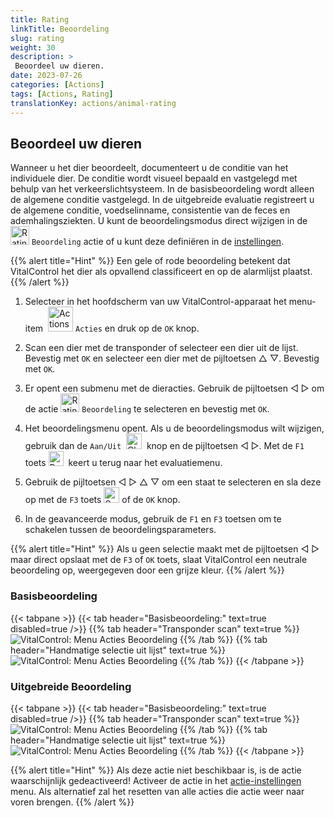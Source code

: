 ```yaml
---
title: Rating
linkTitle: Beoordeling
slug: rating
weight: 30
description: >
 Beoordeel uw dieren.
date: 2023-07-26
categories: [Actions]
tags: [Actions, Rating]
translationKey: actions/animal-rating
---
```


## Beoordeel uw dieren

Wanneer u het dier beoordeelt, documenteert u de conditie van het individuele dier. De conditie wordt visueel bepaald en vastgelegd met behulp van het verkeerslichtsysteem. In de basisbeoordeling wordt alleen de algemene conditie vastgelegd. In de uitgebreide evaluatie registreert u de algemene conditie, voedselinname, consistentie van de feces en ademhalingsziekten. U kunt de beoordelingsmodus direct wijzigen in de <img src="/icons/actions/rating.svg" width="30" align="bottom" alt="Rating" /> `Beoordeling` actie of u kunt deze definiëren in de [instellingen](../../settings/data-acquisition/#dierevaluatie).

{{% alert title="Hint" %}}
Een gele of rode beoordeling betekent dat VitalControl het dier als opvallend classificeert en op de alarmlijst plaatst.
{{% /alert %}}

1. Selecteer in het hoofdscherm van uw VitalControl-apparaat het menu-item &nbsp;<img src="/icons/actions.svg" width="40" align="bottom" alt="Actions" /> `Acties` en druk op de `OK` knop.

2. Scan een dier met de transponder of selecteer een dier uit de lijst. Bevestig met `OK` en selecteer een dier met de pijltoetsen △ ▽. Bevestig met `OK`.

3. Er opent een submenu met de dieracties. Gebruik de pijltoetsen ◁ ▷ om de actie <img src="/icons/actions/rating.svg" width="30" align="bottom" alt="Rating" /> `Beoordeling` te selecteren en bevestig met `OK`.

4. Het beoordelingsmenu opent. Als u de beoordelingsmodus wilt wijzigen, gebruik dan de `Aan/Uit` &nbsp;<img src="/icons/gear.svg" width="25" align="bottom" alt="Chain-of-actions" />&nbsp; knop en de pijltoetsen ◁ ▷. Met de `F1` toets <img src="/icons/footer/exit.svg" width="24" align="bottom" alt="Back" />&nbsp; keert u terug naar het evaluatiemenu.

5. Gebruik de pijltoetsen ◁ ▷ △ ▽ om een staat te selecteren en sla deze op met de `F3` toets <img src="/icons/footer/save.svg" width="25" align="bottom" alt="Save" /> of de `OK` knop.

6. In de geavanceerde modus, gebruik de `F1` en `F3` toetsen om te schakelen tussen de beoordelingsparameters.

{{% alert title="Hint" %}}
Als u geen selectie maakt met de pijltoetsen ◁ ▷ maar direct opslaat met de `F3` of `OK` toets, slaat VitalControl een neutrale beoordeling op, weergegeven door een grijze kleur.
{{% /alert %}}

### Basisbeoordeling

{{< tabpane >}}
{{< tab header="Basisbeoordeling:" text=true disabled=true />}}
{{% tab header="Transponder scan" text=true %}}
 ![VitalControl: Menu Acties Beoordeling](../images/basicrating-scan.png "Basisbeoordeling")
{{% /tab %}}
{{% tab header="Handmatige selectie uit lijst" text=true %}}
 ![VitalControl: Menu Acties Beoordeling](../images/basicrating.png "Basisbeoordeling")
{{% /tab %}}
{{< /tabpane >}}

### Uitgebreide Beoordeling

{{< tabpane >}}
{{< tab header="Basisbeoordeling:" text=true disabled=true />}}
{{% tab header="Transponder scan" text=true %}}
 ![VitalControl: Menu Acties Beoordeling](../images/extendedrating-scan.png "Uitgebreide beoordeling")
{{% /tab %}}
{{% tab header="Handmatige selectie uit lijst" text=true %}}
 ![VitalControl: Menu Acties Beoordeling](../images/extendedrating.png "Uitgebreide beoordeling")
{{% /tab %}}
{{< /tabpane >}}

{{% alert title="Hint" %}}
Als deze actie niet beschikbaar is, is de actie waarschijnlijk gedeactiveerd! Activeer de actie in het [actie-instellingen](/nl/docs/acties/setting/) menu. Als alternatief zal het resetten van alle acties die actie weer naar voren brengen.
{{% /alert %}}
